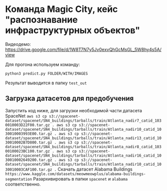 # Команда Magic City, кейс "распознавание инфраструктурных объектов"

Видеодемо: https://drive.google.com/file/d/1W8T7N7y5Jv0exvQhGcMsGL_5W8hy4s5A/view

Для прогона используем команду:

```
python3 predict.py FOLDER/WITH/IMAGES
```

Результат выводится в папку `test_out`

## Загрузка датасетов для предобучения

Запустить код ниже, для загрузки необходимой части датасета SpaceNet
`aws s3 cp s3://spacenet-dataset/spacenet/SN4_buildings/tarballs/train/Atlanta_nadir7_catid_1030010003D22F00.tar.gz .
aws s3 cp s3://spacenet-dataset/spacenet/SN4_buildings/tarballs/train/Atlanta_nadir10_catid_1030010003993E00.tar.gz .
aws s3 cp s3://spacenet-dataset/spacenet/SN4_buildings/tarballs/train/Atlanta_nadir13_catid_1030010002B7D800.tar.gz .
aws s3 cp s3://spacenet-dataset/spacenet/SN4_buildings/tarballs/train/Atlanta_nadir8_catid_10300100023BC100.tar.gz .
aws s3 cp s3://spacenet-dataset/spacenet/SN4_buildings/tarballs/train/Atlanta_nadir16_catid_1030010002649200.tar.gz .
aws s3 cp s3://spacenet-dataset/spacenet/SN4_buildings/tarballs/train/Atlanta_nadir10_catid_1030010003CAF100.tar.gz .`
Скачать датасет Alabama Buildings
`https://www.kaggle.com/datasets/meowmeowplus/alabama-buildings-segmentation`
Разархивировать в папки `spacenet` и `alabama` соответственно.